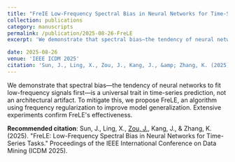 ```yaml
---
title: "FreIE Low-Frequency Spectral Bias in Neural Networks for Time-Series Tasks"
collection: publications
category: manuscripts
permalink: /publication/2025-08-26-FreLE
excerpt: 'We demonstrate that spectral bias—the tendency of neural networks to fit low-frequency signals first—is a universal trait in time-series prediction, not an architectural artifact. To mitigate this, we propose FreLE, an algorithm using frequency regularization to improve model generalization. Extensive experiments confirm FreLE''s effectiveness.'

date: 2025-08-26
venue: 'IEEE ICDM 2025'
citation: 'Sun, J., Ling, X., Zou, J., Kang, J., &amp; Zhang, K. (2025). &quot;FreLE: Low-Frequency Spectral Bias in Neural Networks for Time-Series Tasks.&quot; Proceedings of the IEEE International Conference on Data Mining (ICDM 2025).'
---
```

We demonstrate that spectral bias—the tendency of neural networks to fit low-frequency signals first—is a universal trait in time-series prediction, not an architectural artifact. To mitigate this, we propose FreLE, an algorithm using frequency regularization to improve model generalization. Extensive experiments confirm FreLE's effectiveness.


**Recommended citation**: Sun, J., Ling, X., <u>Zou, J.</u>, Kang, J., & Zhang, K. (2025). "FreLE: Low-Frequency Spectral Bias in Neural Networks for Time-Series Tasks." Proceedings of the IEEE International Conference on Data Mining (ICDM 2025).